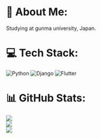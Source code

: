 # 💫 About Me:
Studying at gunma university, Japan.


# 💻 Tech Stack:
![Python](https://img.shields.io/badge/python-3670A0?style=for-the-badge&logo=python&logoColor=ffdd54) ![Django](https://img.shields.io/badge/django-%23092E20.svg?style=for-the-badge&logo=django&logoColor=white) ![Flutter](https://img.shields.io/badge/Flutter-%2302569B.svg?style=for-the-badge&logo=Flutter&logoColor=white)
# 📊 GitHub Stats:
![](https://github-readme-stats.vercel.app/api?username=YuuAkiyama&theme=dark&hide_border=false&include_all_commits=false&count_private=false)<br/>
![](https://github-readme-streak-stats.herokuapp.com/?user=YuuAkiyama&theme=dark&hide_border=false)<br/>
![](https://github-readme-stats.vercel.app/api/top-langs/?username=YuuAkiyama&theme=dark&hide_border=false&include_all_commits=false&count_private=false&layout=compact)

<!-- Proudly created with GPRM ( https://gprm.itsvg.in ) -->
